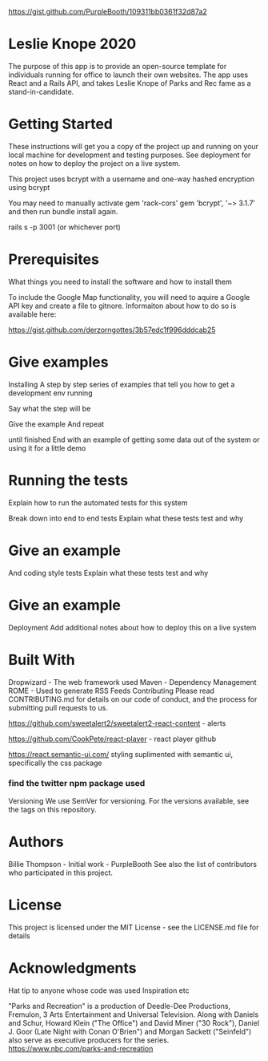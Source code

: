 https://gist.github.com/PurpleBooth/109311bb0361f32d87a2

# Leslie Knope 2020

 The purpose of this app is to provide an open-source template for individuals running for office to launch their own websites. The app uses React and a Rails API, and takes Leslie Knope of Parks and Rec fame as a stand-in-candidate. 


# Getting Started
 These instructions will get you a copy of the project up and running on your local machine for development and testing purposes. See deployment for notes on how to deploy the project on a live system.

This project uses bcrypt with a username and one-way hashed encryption using bcrypt 

You may need to manually activate
 gem 'rack-cors' 
 gem 'bcrypt', '~> 3.1.7' 
and then run bundle install again. 

rails s -p 3001 (or whichever port)

# Prerequisites
What things you need to install the software and how to install them

To include the Google Map functionality, you will need to aquire a Google API key and create a file to gitnore. Informaiton about how to do so is available here: 

https://gist.github.com/derzorngottes/3b57edc1f996dddcab25

# Give examples
Installing
A step by step series of examples that tell you how to get a development env running

Say what the step will be

Give the example
And repeat

until finished
End with an example of getting some data out of the system or using it for a little demo

# Running the tests
Explain how to run the automated tests for this system

Break down into end to end tests
Explain what these tests test and why

# Give an example
And coding style tests
Explain what these tests test and why

# Give an example
Deployment
Add additional notes about how to deploy this on a live system

# Built With

Dropwizard - The web framework used
Maven - Dependency Management
ROME - Used to generate RSS Feeds
Contributing
Please read CONTRIBUTING.md for details on our code of conduct, and the process for submitting pull requests to us.

https://github.com/sweetalert2/sweetalert2-react-content  - alerts 

https://github.com/CookPete/react-player - react player github

https://react.semantic-ui.com/ styling suplimented with semantic ui, specifically the css package 

### find the twitter npm package used 

Versioning
We use SemVer for versioning. For the versions available, see the tags on this repository.

# Authors
Billie Thompson - Initial work - PurpleBooth
See also the list of contributors who participated in this project.

# License
This project is licensed under the MIT License - see the LICENSE.md file for details

# Acknowledgments
Hat tip to anyone whose code was used
Inspiration
etc


"Parks and Recreation" is a production of Deedle-Dee Productions, Fremulon, 3 Arts Entertainment and Universal Television. Along with Daniels and Schur, Howard Klein ("The Office") and David Miner ("30 Rock"), Daniel J. Goor (Late Night with Conan O'Brien") and Morgan Sackett ("Seinfeld") also serve as executive producers for the series. https://www.nbc.com/parks-and-recreation

